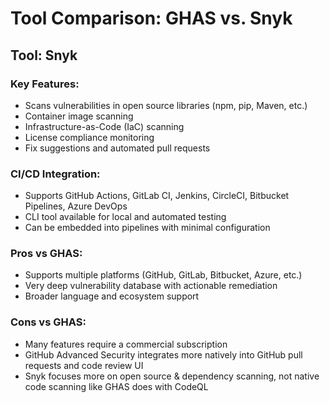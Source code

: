 # Tool Comparison: GHAS vs. Snyk

## Tool: Snyk

### Key Features:
- Scans vulnerabilities in open source libraries (npm, pip, Maven, etc.)
- Container image scanning
- Infrastructure-as-Code (IaC) scanning
- License compliance monitoring
- Fix suggestions and automated pull requests

### CI/CD Integration:
- Supports GitHub Actions, GitLab CI, Jenkins, CircleCI, Bitbucket 
Pipelines, Azure DevOps
- CLI tool available for local and automated testing
- Can be embedded into pipelines with minimal configuration

### Pros vs GHAS:
- Supports multiple platforms (GitHub, GitLab, Bitbucket, Azure, etc.)
- Very deep vulnerability database with actionable remediation
- Broader language and ecosystem support

### Cons vs GHAS:
- Many features require a commercial subscription
- GitHub Advanced Security integrates more natively into GitHub pull 
requests and code review UI
- Snyk focuses more on open source & dependency scanning, not native code 
scanning like GHAS does with CodeQL

